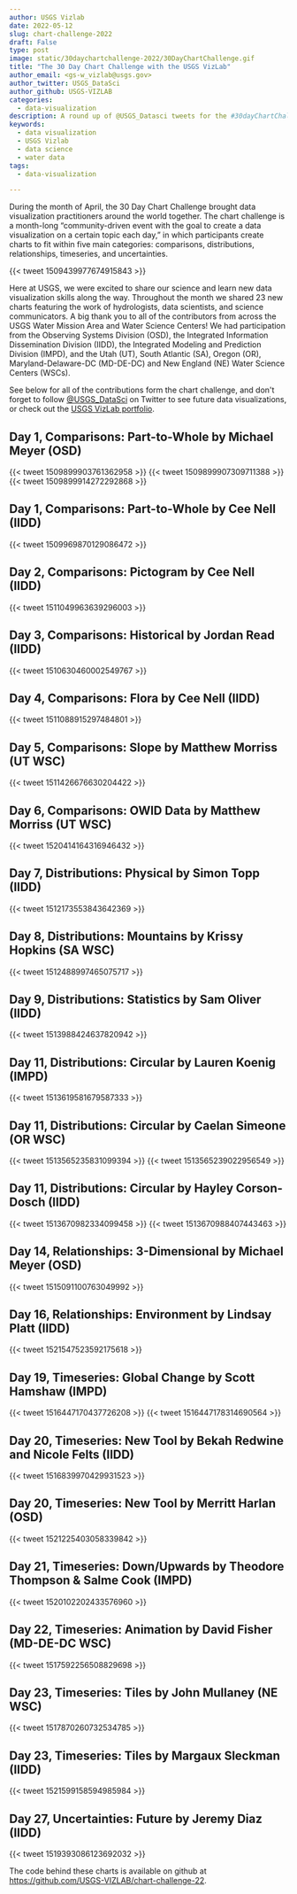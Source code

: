 ```yaml
---
author: USGS Vizlab
date: 2022-05-12
slug: chart-challenge-2022
draft: False
type: post
image: static/30daychartchallenge-2022/30DayChartChallenge.gif
title: "The 30 Day Chart Challenge with the USGS VizLab"
author_email: <gs-w_vizlab@usgs.gov>
author_twitter: USGS_DataSci
author_github: USGS-VIZLAB
categories:
  - data-visualization
description: A round up of @USGS_Datasci tweets for the #30dayChartChallenge in 2022
keywords:
  - data visualization
  - USGS Vizlab
  - data science
  - water data
tags:
  - data-visualization

---
```

During the month of April, the 30 Day Chart Challenge brought data visualization practitioners around the world together. The chart challenge is a month-long “community-driven event with the goal to create a data visualization on a certain topic each day,” in which participants create charts to fit within five main categories: comparisons, distributions, relationships, timeseries, and uncertainties. 

{{< tweet 1509439977674915843 >}}

Here at USGS, we were excited to share our science and learn new data visualization skills along the way. Throughout the month we shared 23 new charts featuring the work of hydrologists, data scientists, and science communicators. A big thank you to all of the contributors from across the USGS Water Mission Area and Water Science Centers! We had participation from the Observing Systems Division (OSD), the Integrated Information Dissemination Division (IIDD), the Integrated Modeling and Prediction Division (IMPD), and the Utah (UT), South Atlantic (SA), Oregon (OR), Maryland-Delaware-DC (MD-DE-DC) and New England (NE) Water Science Centers (WSCs). 

See below for all of the contributions form the chart challenge, and don't forget to follow [@USGS_DataSci](https://twitter.com/USGS_DataSci) on Twitter to see future data visualizations, or check out the [USGS VizLab portfolio](https://labs.waterdata.usgs.gov/visualizations/vizlab-home/index.html#/?utm_source=wdfn&utm_medium=blog&utm_campaign=30DayChartChall22). 

## Day 1, Comparisons: Part-to-Whole by Michael Meyer (OSD) 
{{< tweet 1509899903761362958 >}}
{{< tweet 1509899907309711388 >}}
{{< tweet 1509899914272292868 >}}
## Day 1, Comparisons: Part-to-Whole by Cee Nell (IIDD) 
{{< tweet 1509969870129086472 >}}
## Day 2, Comparisons: Pictogram by Cee Nell (IIDD) 
{{< tweet 1511049963639296003 >}}
## Day 3, Comparisons: Historical by Jordan Read (IIDD) 
{{< tweet 1510630460002549767 >}}
## Day 4, Comparisons: Flora by Cee Nell (IIDD) 
{{< tweet 1511088915297484801 >}}
## Day 5, Comparisons: Slope by Matthew Morriss (UT WSC) 
{{< tweet 1511426676630204422 >}}
## Day 6, Comparisons: OWID Data by Matthew Morriss (UT WSC) 
{{< tweet 1520414164316946432 >}}
## Day 7, Distributions: Physical by Simon Topp (IIDD) 
{{< tweet 1512173553843642369 >}}
## Day 8, Distributions: Mountains by Krissy Hopkins (SA WSC) 
{{< tweet 1512488997465075717 >}}
## Day 9, Distributions: Statistics by Sam Oliver (IIDD) 
{{< tweet 1513988424637820942 >}}
## Day 11, Distributions: Circular by Lauren Koenig (IMPD)
{{< tweet 1513619581679587333 >}}
## Day 11, Distributions: Circular by Caelan Simeone (OR WSC) 
{{< tweet 1513565235831099394 >}}
{{< tweet 1513565239022956549 >}}
## Day 11, Distributions: Circular by Hayley Corson-Dosch (IIDD) 
{{< tweet 1513670982334099458 >}}
{{< tweet 1513670988407443463 >}}
## Day 14, Relationships: 3-Dimensional by Michael Meyer (OSD) 
{{< tweet 1515091100763049992 >}}
## Day 16, Relationships: Environment by Lindsay Platt (IIDD) 
{{< tweet 1521547523592175618 >}}
## Day 19, Timeseries: Global Change by Scott Hamshaw (IMPD) 
{{< tweet 1516447170437726208 >}}
{{< tweet 1516447178314690564 >}}
## Day 20, Timeseries: New Tool by Bekah Redwine and Nicole Felts (IIDD) 
{{< tweet 1516839970429931523 >}}
## Day 20, Timeseries: New Tool by Merritt Harlan (OSD) 
{{< tweet 1521225403058339842 >}}
## Day 21, Timeseries: Down/Upwards by Theodore Thompson & Salme Cook (IMPD)
{{< tweet 1520102202433576960 >}}
## Day 22, Timeseries: Animation by David Fisher (MD-DE-DC WSC) 
{{< tweet 1517592256508829698 >}}
## Day 23, Timeseries: Tiles by John Mullaney (NE WSC) 
{{< tweet 1517870260732534785 >}}
## Day 23, Timeseries: Tiles by Margaux Sleckman (IIDD)
{{< tweet 1521599158594985984 >}}
## Day 27, Uncertainties: Future by Jeremy Diaz (IIDD) 
{{< tweet 1519393086123692032 >}}

The code behind these charts is available on github at  https://github.com/USGS-VIZLAB/chart-challenge-22. 
